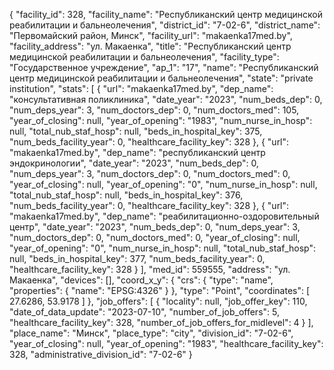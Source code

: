 {
    "facility_id": 328,
    "facility_name": "Республиканский центр медицинской реабилитации и бальнеолечения",
    "district_id": "7-02-6",
    "district_name": "Первомайский район, Минск",
    "facility_url": "makaenka17med.by",
    "facility_address": "ул. Макаенка",
    "title": "Республиканский центр медицинской реабилитации и бальнеолечения",
    "facility_type": "Государственное учреждение",
    "ap_1": "17",
    "name": "Республиканский центр медицинской реабилитации и бальнеолечения",
    "state": "private institution",
    "stats": [
        {
            "url": "makaenka17med.by",
            "dep_name": "консультативная поликлиника",
            "date_year": "2023",
            "num_beds_dep": 0,
            "num_deps_year": 3,
            "num_doctors_dep": 0,
            "num_doctors_med": 105,
            "year_of_closing": null,
            "year_of_opening": "1983",
            "num_nurse_in_hosp": null,
            "total_nub_staf_hosp": null,
            "beds_in_hospital_key": 375,
            "num_beds_facility_year": 0,
            "healthcare_facility_key": 328
        },
        {
            "url": "makaenka17med.by",
            "dep_name": "республиканский центр эндокринологии",
            "date_year": "2023",
            "num_beds_dep": 0,
            "num_deps_year": 3,
            "num_doctors_dep": 0,
            "num_doctors_med": 0,
            "year_of_closing": null,
            "year_of_opening": "0",
            "num_nurse_in_hosp": null,
            "total_nub_staf_hosp": null,
            "beds_in_hospital_key": 376,
            "num_beds_facility_year": 0,
            "healthcare_facility_key": 328
        },
        {
            "url": "makaenka17med.by",
            "dep_name": "реабилитационно-оздоровительный центр",
            "date_year": "2023",
            "num_beds_dep": 0,
            "num_deps_year": 3,
            "num_doctors_dep": 0,
            "num_doctors_med": 0,
            "year_of_closing": null,
            "year_of_opening": "0",
            "num_nurse_in_hosp": null,
            "total_nub_staf_hosp": null,
            "beds_in_hospital_key": 377,
            "num_beds_facility_year": 0,
            "healthcare_facility_key": 328
        }
    ],
    "med_id": 559555,
    "address": "ул. Макаенка",
    "devices": [],
    "coord_x_y": {
        "crs": {
            "type": "name",
            "properties": {
                "name": "EPSG:4326"
            }
        },
        "type": "Point",
        "coordinates": [
            27.6286,
            53.9178
        ]
    },
    "job_offers": [
        {
            "locality": null,
            "job_offer_key": 110,
            "date_of_data_update": "2023-07-10",
            "number_of_job_offers": 5,
            "healthcare_facility_key": 328,
            "number_of_job_offers_for_midlevel": 4
        }
    ],
    "place_name": "Минск",
    "place_type": "city",
    "division_id": "7-02-6",
    "year_of_closing": null,
    "year_of_opening": "1983",
    "healthcare_facility_key": 328,
    "administrative_division_id": "7-02-6"
}
